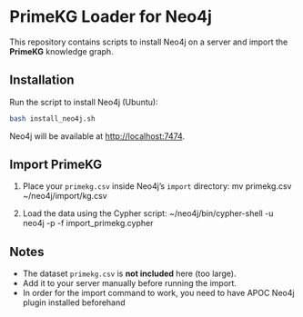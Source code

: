 # PrimeKG Loader for Neo4j

This repository contains scripts to install Neo4j on a server and import the **PrimeKG** knowledge graph.

## Installation

Run the script to install Neo4j (Ubuntu):

```bash
bash install_neo4j.sh
```

Neo4j will be available at [http://localhost:7474](http://localhost:7474).

## Import PrimeKG

1. Place your `primekg.csv` inside Neo4j’s `import` directory:
   mv primekg.csv ~/neo4j/import/kg.csv

2. Load the data using the Cypher script:
   ~/neo4j/bin/cypher-shell -u neo4j -p <password> -f import_primekg.cypher

## Notes
- The dataset `primekg.csv` is **not included** here (too large).  
- Add it to your server manually before running the import.
- In order for the import command to work, you need to have APOC Neo4j plugin installed beforehand
